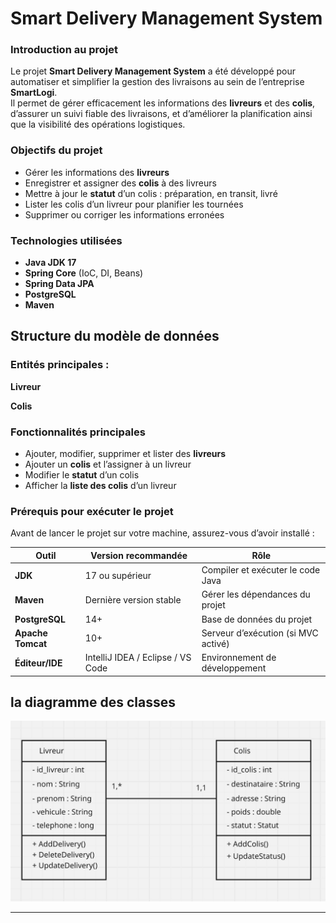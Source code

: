 #  Smart Delivery Management System

###  Introduction au projet

Le projet **Smart Delivery Management System** a été développé pour automatiser et simplifier la gestion des livraisons au sein de l’entreprise **SmartLogi**.  
Il permet de gérer efficacement les informations des **livreurs** et des **colis**, d’assurer un suivi fiable des livraisons, et d’améliorer la planification ainsi que la visibilité des opérations logistiques.


###  Objectifs du projet

- Gérer les informations des **livreurs** 
- Enregistrer et assigner des **colis** à des livreurs
- Mettre à jour le **statut** d’un colis : préparation, en transit, livré
- Lister les colis d’un livreur pour planifier les tournées
- Supprimer ou corriger les informations erronées



### Technologies utilisées

- **Java JDK 17**
- **Spring Core** (IoC, DI, Beans)
- **Spring Data JPA** 
- **PostgreSQL** 
- **Maven** 


## Structure du modèle de données

### Entités principales :

**Livreur**

**Colis**



### Fonctionnalités principales

- Ajouter, modifier, supprimer et lister des **livreurs**
- Ajouter un **colis** et l’assigner à un livreur
- Modifier le **statut** d’un colis
- Afficher la **liste des colis** d’un livreur



### Prérequis pour exécuter le projet

Avant de lancer le projet sur votre machine, assurez-vous d’avoir installé :

| Outil | Version recommandée | Rôle |
|-------|----------------------|------|
|  **JDK** | 17 ou supérieur | Compiler et exécuter le code Java |
|  **Maven** | Dernière version stable | Gérer les dépendances du projet |
|  **PostgreSQL** | 14+ | Base de données du projet |
|  **Apache Tomcat** | 10+ | Serveur d’exécution (si MVC activé) |
|  **Éditeur/IDE** | IntelliJ IDEA / Eclipse / VS Code | Environnement de développement |


## la diagramme des classes 
![Diagramm](smartlogi/src/main/java/UML/class_diagramm.jpeg)

---
